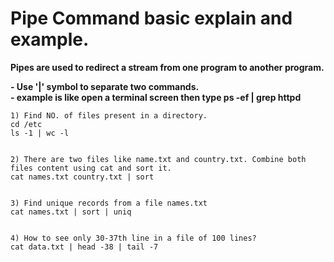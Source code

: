 <h1>Pipe Command basic explain and example.</h1>
<b>Pipes are used to redirect a stream from one program to another program.</b>

<b>- Use '|' symbol to separate two commands.</b><br>
<b>- example is like open a terminal screen then type ps -ef | grep httpd </b> 

```
1) Find NO. of files present in a directory.
cd /etc
ls -1 | wc -l


2) There are two files like name.txt and country.txt. Combine both files content using cat and sort it.
cat names.txt country.txt | sort


3) Find unique records from a file names.txt
cat names.txt | sort | uniq


4) How to see only 30-37th line in a file of 100 lines?
cat data.txt | head -38 | tail -7

```
